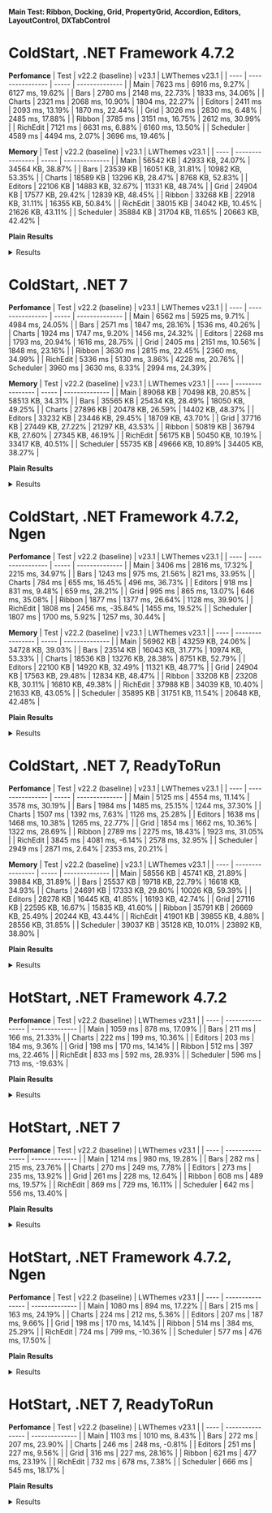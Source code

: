 **Main Test: Ribbon, Docking, Grid, PropertyGrid, Accordion, Editors, LayoutControl, DXTabControl**

# ColdStart, .NET Framework 4.7.2

**Perfomance**
|  Test | v22.2 (baseline) | v23.1 | LWThemes v23.1 |
|  ---- | ---------------- | ----- | -------------- |
|  Main | 7623 ms | 6916 ms, 9.27% | 6127 ms, 19.62% |
|  Bars | 2780 ms | 2148 ms, 22.73% | 1833 ms, 34.06% |
|  Charts | 2321 ms | 2068 ms, 10.90% | 1804 ms, 22.27% |
|  Editors | 2411 ms | 2093 ms, 13.19% | 1870 ms, 22.44% |
|  Grid | 3026 ms | 2830 ms, 6.48% | 2485 ms, 17.88% |
|  Ribbon | 3785 ms | 3151 ms, 16.75% | 2612 ms, 30.99% |
|  RichEdit | 7121 ms | 6631 ms, 6.88% | 6160 ms, 13.50% |
|  Scheduler | 4589 ms | 4494 ms, 2.07% | 3696 ms, 19.46% |

**Memory**
|  Test | v22.2 (baseline) | v23.1 | LWThemes v23.1 |
|  ---- | ---------------- | ----- | -------------- |
|  Main | 56542 KB | 42933 KB, 24.07% | 34564 KB, 38.87% |
|  Bars | 23539 KB | 16051 KB, 31.81% | 10982 KB, 53.35% |
|  Charts | 18589 KB | 13296 KB, 28.47% | 8768 KB, 52.83% |
|  Editors | 22106 KB | 14883 KB, 32.67% | 11331 KB, 48.74% |
|  Grid | 24904 KB | 17577 KB, 29.42% | 12839 KB, 48.45% |
|  Ribbon | 33268 KB | 22918 KB, 31.11% | 16355 KB, 50.84% |
|  RichEdit | 38015 KB | 34042 KB, 10.45% | 21626 KB, 43.11% |
|  Scheduler | 35884 KB | 31704 KB, 11.65% | 20663 KB, 42.42% |


**Plain Results**
<details>
<summary>Results</summary>

**Main**
* **v22.2, #1:** Time: 7627 ms, TotalMemory: 56537 KB
* **v22.2, #2:** Time: 7611 ms, TotalMemory: 56468 KB
* **v22.2, #3:** Time: 7632 ms, TotalMemory: 56621 KB
* **v23.1, #1:** Time: 6948 ms, TotalMemory: 42832 KB
* **v23.1, #2:** Time: 6843 ms, TotalMemory: 42882 KB
* **v23.1, #3:** Time: 6957 ms, TotalMemory: 43085 KB
* **LWThemes v23.1, #1:** Time: 6117 ms, TotalMemory: 34579 KB
* **LWThemes v23.1, #2:** Time: 6213 ms, TotalMemory: 34617 KB
* **LWThemes v23.1, #3:** Time: 6052 ms, TotalMemory: 34496 KB

**Bars**
* **v22.2, #1:** Time: 2780 ms, TotalMemory: 23539 KB
* **v22.2, #2:** Time: 2773 ms, TotalMemory: 23539 KB
* **v22.2, #3:** Time: 2787 ms, TotalMemory: 23539 KB
* **v23.1, #1:** Time: 2149 ms, TotalMemory: 16052 KB
* **v23.1, #2:** Time: 2161 ms, TotalMemory: 16052 KB
* **v23.1, #3:** Time: 2135 ms, TotalMemory: 16051 KB
* **LWThemes v23.1, #1:** Time: 1863 ms, TotalMemory: 10986 KB
* **LWThemes v23.1, #2:** Time: 1827 ms, TotalMemory: 10986 KB
* **LWThemes v23.1, #3:** Time: 1811 ms, TotalMemory: 10975 KB

**Charts**
* **v22.2, #1:** Time: 2382 ms, TotalMemory: 18589 KB
* **v22.2, #2:** Time: 2297 ms, TotalMemory: 18589 KB
* **v22.2, #3:** Time: 2286 ms, TotalMemory: 18589 KB
* **v23.1, #1:** Time: 2130 ms, TotalMemory: 13296 KB
* **v23.1, #2:** Time: 2053 ms, TotalMemory: 13296 KB
* **v23.1, #3:** Time: 2023 ms, TotalMemory: 13296 KB
* **LWThemes v23.1, #1:** Time: 1809 ms, TotalMemory: 8767 KB
* **LWThemes v23.1, #2:** Time: 1797 ms, TotalMemory: 8768 KB
* **LWThemes v23.1, #3:** Time: 1808 ms, TotalMemory: 8769 KB

**Editors**
* **v22.2, #1:** Time: 2395 ms, TotalMemory: 22093 KB
* **v22.2, #2:** Time: 2367 ms, TotalMemory: 22092 KB
* **v22.2, #3:** Time: 2473 ms, TotalMemory: 22134 KB
* **v23.1, #1:** Time: 2127 ms, TotalMemory: 14870 KB
* **v23.1, #2:** Time: 2069 ms, TotalMemory: 14870 KB
* **v23.1, #3:** Time: 2083 ms, TotalMemory: 14910 KB
* **LWThemes v23.1, #1:** Time: 1872 ms, TotalMemory: 11346 KB
* **LWThemes v23.1, #2:** Time: 1881 ms, TotalMemory: 11303 KB
* **LWThemes v23.1, #3:** Time: 1859 ms, TotalMemory: 11345 KB

**Grid**
* **v22.2, #1:** Time: 3037 ms, TotalMemory: 24904 KB
* **v22.2, #2:** Time: 3016 ms, TotalMemory: 24905 KB
* **v22.2, #3:** Time: 3027 ms, TotalMemory: 24904 KB
* **v23.1, #1:** Time: 2814 ms, TotalMemory: 17577 KB
* **v23.1, #2:** Time: 2855 ms, TotalMemory: 17577 KB
* **v23.1, #3:** Time: 2822 ms, TotalMemory: 17578 KB
* **LWThemes v23.1, #1:** Time: 2504 ms, TotalMemory: 12839 KB
* **LWThemes v23.1, #2:** Time: 2471 ms, TotalMemory: 12839 KB
* **LWThemes v23.1, #3:** Time: 2482 ms, TotalMemory: 12840 KB

**Ribbon**
* **v22.2, #1:** Time: 3797 ms, TotalMemory: 33269 KB
* **v22.2, #2:** Time: 3763 ms, TotalMemory: 33268 KB
* **v22.2, #3:** Time: 3796 ms, TotalMemory: 33268 KB
* **v23.1, #1:** Time: 3104 ms, TotalMemory: 22919 KB
* **v23.1, #2:** Time: 3130 ms, TotalMemory: 22918 KB
* **v23.1, #3:** Time: 3220 ms, TotalMemory: 22918 KB
* **LWThemes v23.1, #1:** Time: 2592 ms, TotalMemory: 16351 KB
* **LWThemes v23.1, #2:** Time: 2648 ms, TotalMemory: 16351 KB
* **LWThemes v23.1, #3:** Time: 2596 ms, TotalMemory: 16363 KB

**RichEdit**
* **v22.2, #1:** Time: 7364 ms, TotalMemory: 38015 KB
* **v22.2, #2:** Time: 7574 ms, TotalMemory: 38015 KB
* **v22.2, #3:** Time: 6425 ms, TotalMemory: 38015 KB
* **v23.1, #1:** Time: 7034 ms, TotalMemory: 34038 KB
* **v23.1, #2:** Time: 6818 ms, TotalMemory: 34039 KB
* **v23.1, #3:** Time: 6043 ms, TotalMemory: 34049 KB
* **LWThemes v23.1, #1:** Time: 5887 ms, TotalMemory: 21626 KB
* **LWThemes v23.1, #2:** Time: 5938 ms, TotalMemory: 21626 KB
* **LWThemes v23.1, #3:** Time: 6655 ms, TotalMemory: 21626 KB

**Scheduler**
* **v22.2, #1:** Time: 4601 ms, TotalMemory: 35873 KB
* **v22.2, #2:** Time: 4456 ms, TotalMemory: 35907 KB
* **v22.2, #3:** Time: 4711 ms, TotalMemory: 35874 KB
* **v23.1, #1:** Time: 4989 ms, TotalMemory: 31705 KB
* **v23.1, #2:** Time: 4286 ms, TotalMemory: 31705 KB
* **v23.1, #3:** Time: 4209 ms, TotalMemory: 31702 KB
* **LWThemes v23.1, #1:** Time: 3763 ms, TotalMemory: 20664 KB
* **LWThemes v23.1, #2:** Time: 3673 ms, TotalMemory: 20663 KB
* **LWThemes v23.1, #3:** Time: 3654 ms, TotalMemory: 20663 KB

</details>



# ColdStart, .NET 7

**Perfomance**
|  Test | v22.2 (baseline) | v23.1 | LWThemes v23.1 |
|  ---- | ---------------- | ----- | -------------- |
|  Main | 6562 ms | 5925 ms, 9.71% | 4984 ms, 24.05% |
|  Bars | 2571 ms | 1847 ms, 28.16% | 1536 ms, 40.26% |
|  Charts | 1924 ms | 1747 ms, 9.20% | 1456 ms, 24.32% |
|  Editors | 2268 ms | 1793 ms, 20.94% | 1616 ms, 28.75% |
|  Grid | 2405 ms | 2151 ms, 10.56% | 1848 ms, 23.16% |
|  Ribbon | 3630 ms | 2815 ms, 22.45% | 2360 ms, 34.99% |
|  RichEdit | 5336 ms | 5130 ms, 3.86% | 4228 ms, 20.76% |
|  Scheduler | 3960 ms | 3630 ms, 8.33% | 2994 ms, 24.39% |

**Memory**
|  Test | v22.2 (baseline) | v23.1 | LWThemes v23.1 |
|  ---- | ---------------- | ----- | -------------- |
|  Main | 89068 KB | 70498 KB, 20.85% | 58513 KB, 34.31% |
|  Bars | 35565 KB | 25434 KB, 28.49% | 18050 KB, 49.25% |
|  Charts | 27896 KB | 20478 KB, 26.59% | 14402 KB, 48.37% |
|  Editors | 33232 KB | 23446 KB, 29.45% | 18709 KB, 43.70% |
|  Grid | 37716 KB | 27449 KB, 27.22% | 21297 KB, 43.53% |
|  Ribbon | 50819 KB | 36794 KB, 27.60% | 27345 KB, 46.19% |
|  RichEdit | 56175 KB | 50450 KB, 10.19% | 33417 KB, 40.51% |
|  Scheduler | 55735 KB | 49666 KB, 10.89% | 34405 KB, 38.27% |


**Plain Results**
<details>
<summary>Results</summary>

**Main**
* **v22.2, #1:** Time: 6602 ms, TotalMemory: 89027 KB
* **v22.2, #2:** Time: 6534 ms, TotalMemory: 89209 KB
* **v22.2, #3:** Time: 6551 ms, TotalMemory: 88969 KB
* **v23.1, #1:** Time: 6054 ms, TotalMemory: 70455 KB
* **v23.1, #2:** Time: 5852 ms, TotalMemory: 70416 KB
* **v23.1, #3:** Time: 5870 ms, TotalMemory: 70624 KB
* **LWThemes v23.1, #1:** Time: 4979 ms, TotalMemory: 58590 KB
* **LWThemes v23.1, #2:** Time: 4935 ms, TotalMemory: 58530 KB
* **LWThemes v23.1, #3:** Time: 5040 ms, TotalMemory: 58420 KB

**Bars**
* **v22.2, #1:** Time: 2576 ms, TotalMemory: 35586 KB
* **v22.2, #2:** Time: 2553 ms, TotalMemory: 35587 KB
* **v22.2, #3:** Time: 2585 ms, TotalMemory: 35522 KB
* **v23.1, #1:** Time: 1845 ms, TotalMemory: 25430 KB
* **v23.1, #2:** Time: 1855 ms, TotalMemory: 25431 KB
* **v23.1, #3:** Time: 1843 ms, TotalMemory: 25442 KB
* **LWThemes v23.1, #1:** Time: 1547 ms, TotalMemory: 18050 KB
* **LWThemes v23.1, #2:** Time: 1532 ms, TotalMemory: 18052 KB
* **LWThemes v23.1, #3:** Time: 1531 ms, TotalMemory: 18048 KB

**Charts**
* **v22.2, #1:** Time: 2049 ms, TotalMemory: 27927 KB
* **v22.2, #2:** Time: 1834 ms, TotalMemory: 27901 KB
* **v22.2, #3:** Time: 1891 ms, TotalMemory: 27860 KB
* **v23.1, #1:** Time: 1953 ms, TotalMemory: 20476 KB
* **v23.1, #2:** Time: 1648 ms, TotalMemory: 20480 KB
* **v23.1, #3:** Time: 1641 ms, TotalMemory: 20480 KB
* **LWThemes v23.1, #1:** Time: 1451 ms, TotalMemory: 14410 KB
* **LWThemes v23.1, #2:** Time: 1475 ms, TotalMemory: 14399 KB
* **LWThemes v23.1, #3:** Time: 1443 ms, TotalMemory: 14397 KB

**Editors**
* **v22.2, #1:** Time: 2297 ms, TotalMemory: 33278 KB
* **v22.2, #2:** Time: 2261 ms, TotalMemory: 33236 KB
* **v22.2, #3:** Time: 2247 ms, TotalMemory: 33183 KB
* **v23.1, #1:** Time: 1785 ms, TotalMemory: 23529 KB
* **v23.1, #2:** Time: 1795 ms, TotalMemory: 23414 KB
* **v23.1, #3:** Time: 1800 ms, TotalMemory: 23395 KB
* **LWThemes v23.1, #1:** Time: 1603 ms, TotalMemory: 18723 KB
* **LWThemes v23.1, #2:** Time: 1630 ms, TotalMemory: 18678 KB
* **LWThemes v23.1, #3:** Time: 1615 ms, TotalMemory: 18726 KB

**Grid**
* **v22.2, #1:** Time: 2447 ms, TotalMemory: 37699 KB
* **v22.2, #2:** Time: 2367 ms, TotalMemory: 37727 KB
* **v22.2, #3:** Time: 2401 ms, TotalMemory: 37722 KB
* **v23.1, #1:** Time: 2160 ms, TotalMemory: 27444 KB
* **v23.1, #2:** Time: 2172 ms, TotalMemory: 27445 KB
* **v23.1, #3:** Time: 2122 ms, TotalMemory: 27459 KB
* **LWThemes v23.1, #1:** Time: 1850 ms, TotalMemory: 21296 KB
* **LWThemes v23.1, #2:** Time: 1866 ms, TotalMemory: 21294 KB
* **LWThemes v23.1, #3:** Time: 1830 ms, TotalMemory: 21303 KB

**Ribbon**
* **v22.2, #1:** Time: 3489 ms, TotalMemory: 50843 KB
* **v22.2, #2:** Time: 3576 ms, TotalMemory: 50808 KB
* **v22.2, #3:** Time: 3827 ms, TotalMemory: 50808 KB
* **v23.1, #1:** Time: 2842 ms, TotalMemory: 36808 KB
* **v23.1, #2:** Time: 2834 ms, TotalMemory: 36781 KB
* **v23.1, #3:** Time: 2771 ms, TotalMemory: 36795 KB
* **LWThemes v23.1, #1:** Time: 2358 ms, TotalMemory: 27354 KB
* **LWThemes v23.1, #2:** Time: 2373 ms, TotalMemory: 27339 KB
* **LWThemes v23.1, #3:** Time: 2350 ms, TotalMemory: 27344 KB

**RichEdit**
* **v22.2, #1:** Time: 5902 ms, TotalMemory: 56194 KB
* **v22.2, #2:** Time: 4537 ms, TotalMemory: 56200 KB
* **v22.2, #3:** Time: 5570 ms, TotalMemory: 56133 KB
* **v23.1, #1:** Time: 5484 ms, TotalMemory: 50451 KB
* **v23.1, #2:** Time: 5056 ms, TotalMemory: 50414 KB
* **v23.1, #3:** Time: 4852 ms, TotalMemory: 50485 KB
* **LWThemes v23.1, #1:** Time: 4169 ms, TotalMemory: 33386 KB
* **LWThemes v23.1, #2:** Time: 4633 ms, TotalMemory: 33447 KB
* **LWThemes v23.1, #3:** Time: 3883 ms, TotalMemory: 33419 KB

**Scheduler**
* **v22.2, #1:** Time: 4311 ms, TotalMemory: 55747 KB
* **v22.2, #2:** Time: 3796 ms, TotalMemory: 55728 KB
* **v22.2, #3:** Time: 3774 ms, TotalMemory: 55731 KB
* **v23.1, #1:** Time: 3816 ms, TotalMemory: 49669 KB
* **v23.1, #2:** Time: 3537 ms, TotalMemory: 49667 KB
* **v23.1, #3:** Time: 3539 ms, TotalMemory: 49663 KB
* **LWThemes v23.1, #1:** Time: 3015 ms, TotalMemory: 34408 KB
* **LWThemes v23.1, #2:** Time: 2977 ms, TotalMemory: 34396 KB
* **LWThemes v23.1, #3:** Time: 2991 ms, TotalMemory: 34413 KB

</details>



# ColdStart, .NET Framework 4.7.2, Ngen

**Perfomance**
|  Test | v22.2 (baseline) | v23.1 | LWThemes v23.1 |
|  ---- | ---------------- | ----- | -------------- |
|  Main | 3406 ms | 2816 ms, 17.32% | 2215 ms, 34.97% |
|  Bars | 1243 ms | 975 ms, 21.56% | 821 ms, 33.95% |
|  Charts | 784 ms | 655 ms, 16.45% | 496 ms, 36.73% |
|  Editors | 918 ms | 831 ms, 9.48% | 659 ms, 28.21% |
|  Grid | 995 ms | 865 ms, 13.07% | 646 ms, 35.08% |
|  Ribbon | 1877 ms | 1377 ms, 26.64% | 1128 ms, 39.90% |
|  RichEdit | 1808 ms | 2456 ms, -35.84% | 1455 ms, 19.52% |
|  Scheduler | 1807 ms | 1700 ms, 5.92% | 1257 ms, 30.44% |

**Memory**
|  Test | v22.2 (baseline) | v23.1 | LWThemes v23.1 |
|  ---- | ---------------- | ----- | -------------- |
|  Main | 56962 KB | 43259 KB, 24.06% | 34728 KB, 39.03% |
|  Bars | 23514 KB | 16043 KB, 31.77% | 10974 KB, 53.33% |
|  Charts | 18536 KB | 13276 KB, 28.38% | 8751 KB, 52.79% |
|  Editors | 22100 KB | 14920 KB, 32.49% | 11321 KB, 48.77% |
|  Grid | 24904 KB | 17563 KB, 29.48% | 12834 KB, 48.47% |
|  Ribbon | 33208 KB | 23208 KB, 30.11% | 16810 KB, 49.38% |
|  RichEdit | 37988 KB | 34039 KB, 10.40% | 21633 KB, 43.05% |
|  Scheduler | 35895 KB | 31751 KB, 11.54% | 20648 KB, 42.48% |


**Plain Results**
<details>
<summary>Results</summary>

**Main**
* **v22.2, #1:** Time: 3388 ms, TotalMemory: 57004 KB
* **v22.2, #2:** Time: 3447 ms, TotalMemory: 56921 KB
* **v22.2, #3:** Time: 3384 ms, TotalMemory: 56963 KB
* **v23.1, #1:** Time: 2834 ms, TotalMemory: 43255 KB
* **v23.1, #2:** Time: 2838 ms, TotalMemory: 43286 KB
* **v23.1, #3:** Time: 2776 ms, TotalMemory: 43238 KB
* **LWThemes v23.1, #1:** Time: 2209 ms, TotalMemory: 34729 KB
* **LWThemes v23.1, #2:** Time: 2228 ms, TotalMemory: 34686 KB
* **LWThemes v23.1, #3:** Time: 2208 ms, TotalMemory: 34769 KB

**Bars**
* **v22.2, #1:** Time: 1210 ms, TotalMemory: 23514 KB
* **v22.2, #2:** Time: 1252 ms, TotalMemory: 23514 KB
* **v22.2, #3:** Time: 1267 ms, TotalMemory: 23514 KB
* **v23.1, #1:** Time: 996 ms, TotalMemory: 16044 KB
* **v23.1, #2:** Time: 948 ms, TotalMemory: 16043 KB
* **v23.1, #3:** Time: 981 ms, TotalMemory: 16043 KB
* **LWThemes v23.1, #1:** Time: 826 ms, TotalMemory: 10974 KB
* **LWThemes v23.1, #2:** Time: 812 ms, TotalMemory: 10974 KB
* **LWThemes v23.1, #3:** Time: 826 ms, TotalMemory: 10975 KB

**Charts**
* **v22.2, #1:** Time: 824 ms, TotalMemory: 18537 KB
* **v22.2, #2:** Time: 751 ms, TotalMemory: 18537 KB
* **v22.2, #3:** Time: 779 ms, TotalMemory: 18536 KB
* **v23.1, #1:** Time: 665 ms, TotalMemory: 13276 KB
* **v23.1, #2:** Time: 650 ms, TotalMemory: 13276 KB
* **v23.1, #3:** Time: 651 ms, TotalMemory: 13276 KB
* **LWThemes v23.1, #1:** Time: 482 ms, TotalMemory: 8752 KB
* **LWThemes v23.1, #2:** Time: 511 ms, TotalMemory: 8751 KB
* **LWThemes v23.1, #3:** Time: 495 ms, TotalMemory: 8751 KB

**Editors**
* **v22.2, #1:** Time: 925 ms, TotalMemory: 22099 KB
* **v22.2, #2:** Time: 891 ms, TotalMemory: 22100 KB
* **v22.2, #3:** Time: 938 ms, TotalMemory: 22101 KB
* **v23.1, #1:** Time: 796 ms, TotalMemory: 14866 KB
* **v23.1, #2:** Time: 866 ms, TotalMemory: 14948 KB
* **v23.1, #3:** Time: 832 ms, TotalMemory: 14948 KB
* **LWThemes v23.1, #1:** Time: 638 ms, TotalMemory: 11335 KB
* **LWThemes v23.1, #2:** Time: 655 ms, TotalMemory: 11335 KB
* **LWThemes v23.1, #3:** Time: 685 ms, TotalMemory: 11293 KB

**Grid**
* **v22.2, #1:** Time: 1000 ms, TotalMemory: 24904 KB
* **v22.2, #2:** Time: 982 ms, TotalMemory: 24904 KB
* **v22.2, #3:** Time: 1005 ms, TotalMemory: 24904 KB
* **v23.1, #1:** Time: 880 ms, TotalMemory: 17564 KB
* **v23.1, #2:** Time: 854 ms, TotalMemory: 17564 KB
* **v23.1, #3:** Time: 861 ms, TotalMemory: 17563 KB
* **LWThemes v23.1, #1:** Time: 633 ms, TotalMemory: 12834 KB
* **LWThemes v23.1, #2:** Time: 686 ms, TotalMemory: 12834 KB
* **LWThemes v23.1, #3:** Time: 620 ms, TotalMemory: 12834 KB

**Ribbon**
* **v22.2, #1:** Time: 1883 ms, TotalMemory: 33222 KB
* **v22.2, #2:** Time: 1879 ms, TotalMemory: 33222 KB
* **v22.2, #3:** Time: 1870 ms, TotalMemory: 33182 KB
* **v23.1, #1:** Time: 1384 ms, TotalMemory: 23163 KB
* **v23.1, #2:** Time: 1416 ms, TotalMemory: 23229 KB
* **v23.1, #3:** Time: 1333 ms, TotalMemory: 23232 KB
* **LWThemes v23.1, #1:** Time: 1107 ms, TotalMemory: 16826 KB
* **LWThemes v23.1, #2:** Time: 1107 ms, TotalMemory: 16793 KB
* **LWThemes v23.1, #3:** Time: 1172 ms, TotalMemory: 16811 KB

**RichEdit**
* **v22.2, #1:** Time: 2046 ms, TotalMemory: 37988 KB
* **v22.2, #2:** Time: 1687 ms, TotalMemory: 37988 KB
* **v22.2, #3:** Time: 1691 ms, TotalMemory: 37988 KB
* **v23.1, #1:** Time: 2740 ms, TotalMemory: 34040 KB
* **v23.1, #2:** Time: 2681 ms, TotalMemory: 34040 KB
* **v23.1, #3:** Time: 1949 ms, TotalMemory: 34039 KB
* **LWThemes v23.1, #1:** Time: 1475 ms, TotalMemory: 21629 KB
* **LWThemes v23.1, #2:** Time: 1673 ms, TotalMemory: 21629 KB
* **LWThemes v23.1, #3:** Time: 1219 ms, TotalMemory: 21641 KB

**Scheduler**
* **v22.2, #1:** Time: 1860 ms, TotalMemory: 35895 KB
* **v22.2, #2:** Time: 1750 ms, TotalMemory: 35895 KB
* **v22.2, #3:** Time: 1811 ms, TotalMemory: 35895 KB
* **v23.1, #1:** Time: 1726 ms, TotalMemory: 31751 KB
* **v23.1, #2:** Time: 1658 ms, TotalMemory: 31751 KB
* **v23.1, #3:** Time: 1718 ms, TotalMemory: 31751 KB
* **LWThemes v23.1, #1:** Time: 1260 ms, TotalMemory: 20653 KB
* **LWThemes v23.1, #2:** Time: 1253 ms, TotalMemory: 20647 KB
* **LWThemes v23.1, #3:** Time: 1259 ms, TotalMemory: 20646 KB

</details>



# ColdStart, .NET 7, ReadyToRun

**Perfomance**
|  Test | v22.2 (baseline) | v23.1 | LWThemes v23.1 |
|  ---- | ---------------- | ----- | -------------- |
|  Main | 5125 ms | 4554 ms, 11.14% | 3578 ms, 30.19% |
|  Bars | 1984 ms | 1485 ms, 25.15% | 1244 ms, 37.30% |
|  Charts | 1507 ms | 1392 ms, 7.63% | 1126 ms, 25.28% |
|  Editors | 1638 ms | 1468 ms, 10.38% | 1265 ms, 22.77% |
|  Grid | 1854 ms | 1662 ms, 10.36% | 1322 ms, 28.69% |
|  Ribbon | 2789 ms | 2275 ms, 18.43% | 1923 ms, 31.05% |
|  RichEdit | 3845 ms | 4081 ms, -6.14% | 2578 ms, 32.95% |
|  Scheduler | 2949 ms | 2871 ms, 2.64% | 2353 ms, 20.21% |

**Memory**
|  Test | v22.2 (baseline) | v23.1 | LWThemes v23.1 |
|  ---- | ---------------- | ----- | -------------- |
|  Main | 58556 KB | 45741 KB, 21.89% | 39884 KB, 31.89% |
|  Bars | 25537 KB | 19718 KB, 22.79% | 16618 KB, 34.93% |
|  Charts | 24691 KB | 17333 KB, 29.80% | 10026 KB, 59.39% |
|  Editors | 28278 KB | 16445 KB, 41.85% | 16193 KB, 42.74% |
|  Grid | 27116 KB | 22595 KB, 16.67% | 15835 KB, 41.60% |
|  Ribbon | 35791 KB | 26669 KB, 25.49% | 20244 KB, 43.44% |
|  RichEdit | 41901 KB | 39855 KB, 4.88% | 28556 KB, 31.85% |
|  Scheduler | 39037 KB | 35128 KB, 10.01% | 23892 KB, 38.80% |


**Plain Results**
<details>
<summary>Results</summary>

**Main**
* **v22.2, #1:** Time: 4998 ms, TotalMemory: 58458 KB
* **v22.2, #2:** Time: 5349 ms, TotalMemory: 58526 KB
* **v22.2, #3:** Time: 5029 ms, TotalMemory: 58686 KB
* **v23.1, #1:** Time: 4783 ms, TotalMemory: 46273 KB
* **v23.1, #2:** Time: 4401 ms, TotalMemory: 46236 KB
* **v23.1, #3:** Time: 4478 ms, TotalMemory: 44716 KB
* **LWThemes v23.1, #1:** Time: 3573 ms, TotalMemory: 41637 KB
* **LWThemes v23.1, #2:** Time: 3588 ms, TotalMemory: 41663 KB
* **LWThemes v23.1, #3:** Time: 3575 ms, TotalMemory: 36354 KB

**Bars**
* **v22.2, #1:** Time: 1972 ms, TotalMemory: 24380 KB
* **v22.2, #2:** Time: 2015 ms, TotalMemory: 24434 KB
* **v22.2, #3:** Time: 1965 ms, TotalMemory: 27798 KB
* **v23.1, #1:** Time: 1465 ms, TotalMemory: 19768 KB
* **v23.1, #2:** Time: 1481 ms, TotalMemory: 19671 KB
* **v23.1, #3:** Time: 1511 ms, TotalMemory: 19715 KB
* **LWThemes v23.1, #1:** Time: 1272 ms, TotalMemory: 16250 KB
* **LWThemes v23.1, #2:** Time: 1252 ms, TotalMemory: 17336 KB
* **LWThemes v23.1, #3:** Time: 1210 ms, TotalMemory: 16270 KB

**Charts**
* **v22.2, #1:** Time: 1598 ms, TotalMemory: 24615 KB
* **v22.2, #2:** Time: 1485 ms, TotalMemory: 24853 KB
* **v22.2, #3:** Time: 1438 ms, TotalMemory: 24605 KB
* **v23.1, #1:** Time: 1487 ms, TotalMemory: 15692 KB
* **v23.1, #2:** Time: 1318 ms, TotalMemory: 18154 KB
* **v23.1, #3:** Time: 1371 ms, TotalMemory: 18155 KB
* **LWThemes v23.1, #1:** Time: 1158 ms, TotalMemory: 10039 KB
* **LWThemes v23.1, #2:** Time: 1145 ms, TotalMemory: 10026 KB
* **LWThemes v23.1, #3:** Time: 1077 ms, TotalMemory: 10014 KB

**Editors**
* **v22.2, #1:** Time: 1640 ms, TotalMemory: 28174 KB
* **v22.2, #2:** Time: 1621 ms, TotalMemory: 28468 KB
* **v22.2, #3:** Time: 1654 ms, TotalMemory: 28192 KB
* **v23.1, #1:** Time: 1460 ms, TotalMemory: 16400 KB
* **v23.1, #2:** Time: 1447 ms, TotalMemory: 16451 KB
* **v23.1, #3:** Time: 1499 ms, TotalMemory: 16486 KB
* **LWThemes v23.1, #1:** Time: 1251 ms, TotalMemory: 16492 KB
* **LWThemes v23.1, #2:** Time: 1267 ms, TotalMemory: 15740 KB
* **LWThemes v23.1, #3:** Time: 1277 ms, TotalMemory: 16348 KB

**Grid**
* **v22.2, #1:** Time: 1868 ms, TotalMemory: 27129 KB
* **v22.2, #2:** Time: 1855 ms, TotalMemory: 27112 KB
* **v22.2, #3:** Time: 1841 ms, TotalMemory: 27108 KB
* **v23.1, #1:** Time: 1738 ms, TotalMemory: 20248 KB
* **v23.1, #2:** Time: 1675 ms, TotalMemory: 23746 KB
* **v23.1, #3:** Time: 1573 ms, TotalMemory: 23793 KB
* **LWThemes v23.1, #1:** Time: 1318 ms, TotalMemory: 15838 KB
* **LWThemes v23.1, #2:** Time: 1339 ms, TotalMemory: 15841 KB
* **LWThemes v23.1, #3:** Time: 1311 ms, TotalMemory: 15828 KB

**Ribbon**
* **v22.2, #1:** Time: 2814 ms, TotalMemory: 34602 KB
* **v22.2, #2:** Time: 2779 ms, TotalMemory: 34701 KB
* **v22.2, #3:** Time: 2774 ms, TotalMemory: 38071 KB
* **v23.1, #1:** Time: 2270 ms, TotalMemory: 26551 KB
* **v23.1, #2:** Time: 2268 ms, TotalMemory: 26609 KB
* **v23.1, #3:** Time: 2288 ms, TotalMemory: 26848 KB
* **LWThemes v23.1, #1:** Time: 1854 ms, TotalMemory: 21272 KB
* **LWThemes v23.1, #2:** Time: 1999 ms, TotalMemory: 19767 KB
* **LWThemes v23.1, #3:** Time: 1918 ms, TotalMemory: 19694 KB

**RichEdit**
* **v22.2, #1:** Time: 4456 ms, TotalMemory: 41918 KB
* **v22.2, #2:** Time: 3840 ms, TotalMemory: 41906 KB
* **v22.2, #3:** Time: 3241 ms, TotalMemory: 41879 KB
* **v23.1, #1:** Time: 4207 ms, TotalMemory: 39917 KB
* **v23.1, #2:** Time: 3955 ms, TotalMemory: 39805 KB
* **v23.1, #3:** Time: 4083 ms, TotalMemory: 39843 KB
* **LWThemes v23.1, #1:** Time: 2508 ms, TotalMemory: 28562 KB
* **LWThemes v23.1, #2:** Time: 2384 ms, TotalMemory: 28587 KB
* **LWThemes v23.1, #3:** Time: 2842 ms, TotalMemory: 28521 KB

**Scheduler**
* **v22.2, #1:** Time: 3007 ms, TotalMemory: 38982 KB
* **v22.2, #2:** Time: 2908 ms, TotalMemory: 39081 KB
* **v22.2, #3:** Time: 2934 ms, TotalMemory: 39048 KB
* **v23.1, #1:** Time: 2998 ms, TotalMemory: 35135 KB
* **v23.1, #2:** Time: 2801 ms, TotalMemory: 35113 KB
* **v23.1, #3:** Time: 2815 ms, TotalMemory: 35137 KB
* **LWThemes v23.1, #1:** Time: 2364 ms, TotalMemory: 23928 KB
* **LWThemes v23.1, #2:** Time: 2298 ms, TotalMemory: 23851 KB
* **LWThemes v23.1, #3:** Time: 2397 ms, TotalMemory: 23897 KB

</details>



# HotStart, .NET Framework 4.7.2

**Perfomance**
|  Test | v22.2 (baseline) | LWThemes v23.1 |
|  ---- | ---------------- | -------------- |
|  Main | 1059 ms | 878 ms, 17.09% |
|  Bars | 211 ms | 166 ms, 21.33% |
|  Charts | 222 ms | 199 ms, 10.36% |
|  Editors | 203 ms | 184 ms, 9.36% |
|  Grid | 198 ms | 170 ms, 14.14% |
|  Ribbon | 512 ms | 397 ms, 22.46% |
|  RichEdit | 833 ms | 592 ms, 28.93% |
|  Scheduler | 596 ms | 713 ms, -19.63% |

**Plain Results**
<details>
<summary>Results</summary>

**Main**
* **v22.2, #1:** Time: 1070 ms
* **v22.2, #2:** Time: 1048 ms
* **LWThemes v23.1, #1:** Time: 880 ms
* **LWThemes v23.1, #2:** Time: 876 ms

**Bars**
* **v22.2, #1:** Time: 210 ms
* **v22.2, #2:** Time: 212 ms
* **LWThemes v23.1, #1:** Time: 165 ms
* **LWThemes v23.1, #2:** Time: 167 ms

**Charts**
* **v22.2, #1:** Time: 214 ms
* **v22.2, #2:** Time: 230 ms
* **LWThemes v23.1, #1:** Time: 196 ms
* **LWThemes v23.1, #2:** Time: 203 ms

**Editors**
* **v22.2, #1:** Time: 203 ms
* **v22.2, #2:** Time: 203 ms
* **LWThemes v23.1, #1:** Time: 184 ms
* **LWThemes v23.1, #2:** Time: 185 ms

**Grid**
* **v22.2, #1:** Time: 201 ms
* **v22.2, #2:** Time: 196 ms
* **LWThemes v23.1, #1:** Time: 172 ms
* **LWThemes v23.1, #2:** Time: 168 ms

**Ribbon**
* **v22.2, #1:** Time: 513 ms
* **v22.2, #2:** Time: 511 ms
* **LWThemes v23.1, #1:** Time: 381 ms
* **LWThemes v23.1, #2:** Time: 413 ms

**RichEdit**
* **v22.2, #1:** Time: 954 ms
* **v22.2, #2:** Time: 713 ms
* **LWThemes v23.1, #1:** Time: 688 ms
* **LWThemes v23.1, #2:** Time: 496 ms

**Scheduler**
* **v22.2, #1:** Time: 516 ms
* **v22.2, #2:** Time: 676 ms
* **LWThemes v23.1, #1:** Time: 599 ms
* **LWThemes v23.1, #2:** Time: 827 ms

</details>



# HotStart, .NET 7

**Perfomance**
|  Test | v22.2 (baseline) | LWThemes v23.1 |
|  ---- | ---------------- | -------------- |
|  Main | 1214 ms | 980 ms, 19.28% |
|  Bars | 282 ms | 215 ms, 23.76% |
|  Charts | 270 ms | 249 ms, 7.78% |
|  Editors | 273 ms | 235 ms, 13.92% |
|  Grid | 261 ms | 228 ms, 12.64% |
|  Ribbon | 608 ms | 489 ms, 19.57% |
|  RichEdit | 869 ms | 729 ms, 16.11% |
|  Scheduler | 642 ms | 556 ms, 13.40% |

**Plain Results**
<details>
<summary>Results</summary>

**Main**
* **v22.2, #1:** Time: 1161 ms
* **v22.2, #2:** Time: 1268 ms
* **LWThemes v23.1, #1:** Time: 978 ms
* **LWThemes v23.1, #2:** Time: 982 ms

**Bars**
* **v22.2, #1:** Time: 276 ms
* **v22.2, #2:** Time: 288 ms
* **LWThemes v23.1, #1:** Time: 221 ms
* **LWThemes v23.1, #2:** Time: 209 ms

**Charts**
* **v22.2, #1:** Time: 263 ms
* **v22.2, #2:** Time: 277 ms
* **LWThemes v23.1, #1:** Time: 254 ms
* **LWThemes v23.1, #2:** Time: 245 ms

**Editors**
* **v22.2, #1:** Time: 279 ms
* **v22.2, #2:** Time: 267 ms
* **LWThemes v23.1, #1:** Time: 240 ms
* **LWThemes v23.1, #2:** Time: 231 ms

**Grid**
* **v22.2, #1:** Time: 259 ms
* **v22.2, #2:** Time: 264 ms
* **LWThemes v23.1, #1:** Time: 224 ms
* **LWThemes v23.1, #2:** Time: 233 ms

**Ribbon**
* **v22.2, #1:** Time: 616 ms
* **v22.2, #2:** Time: 600 ms
* **LWThemes v23.1, #1:** Time: 478 ms
* **LWThemes v23.1, #2:** Time: 500 ms

**RichEdit**
* **v22.2, #1:** Time: 855 ms
* **v22.2, #2:** Time: 884 ms
* **LWThemes v23.1, #1:** Time: 807 ms
* **LWThemes v23.1, #2:** Time: 651 ms

**Scheduler**
* **v22.2, #1:** Time: 692 ms
* **v22.2, #2:** Time: 593 ms
* **LWThemes v23.1, #1:** Time: 563 ms
* **LWThemes v23.1, #2:** Time: 549 ms

</details>



# HotStart, .NET Framework 4.7.2, Ngen

**Perfomance**
|  Test | v22.2 (baseline) | LWThemes v23.1 |
|  ---- | ---------------- | -------------- |
|  Main | 1080 ms | 894 ms, 17.22% |
|  Bars | 215 ms | 163 ms, 24.19% |
|  Charts | 224 ms | 212 ms, 5.36% |
|  Editors | 207 ms | 187 ms, 9.66% |
|  Grid | 198 ms | 170 ms, 14.14% |
|  Ribbon | 514 ms | 384 ms, 25.29% |
|  RichEdit | 724 ms | 799 ms, -10.36% |
|  Scheduler | 577 ms | 476 ms, 17.50% |

**Plain Results**
<details>
<summary>Results</summary>

**Main**
* **v22.2, #1:** Time: 1082 ms
* **v22.2, #2:** Time: 1078 ms
* **LWThemes v23.1, #1:** Time: 896 ms
* **LWThemes v23.1, #2:** Time: 893 ms

**Bars**
* **v22.2, #1:** Time: 220 ms
* **v22.2, #2:** Time: 211 ms
* **LWThemes v23.1, #1:** Time: 162 ms
* **LWThemes v23.1, #2:** Time: 165 ms

**Charts**
* **v22.2, #1:** Time: 228 ms
* **v22.2, #2:** Time: 220 ms
* **LWThemes v23.1, #1:** Time: 216 ms
* **LWThemes v23.1, #2:** Time: 208 ms

**Editors**
* **v22.2, #1:** Time: 207 ms
* **v22.2, #2:** Time: 207 ms
* **LWThemes v23.1, #1:** Time: 188 ms
* **LWThemes v23.1, #2:** Time: 186 ms

**Grid**
* **v22.2, #1:** Time: 195 ms
* **v22.2, #2:** Time: 202 ms
* **LWThemes v23.1, #1:** Time: 175 ms
* **LWThemes v23.1, #2:** Time: 166 ms

**Ribbon**
* **v22.2, #1:** Time: 514 ms
* **v22.2, #2:** Time: 515 ms
* **LWThemes v23.1, #1:** Time: 384 ms
* **LWThemes v23.1, #2:** Time: 384 ms

**RichEdit**
* **v22.2, #1:** Time: 729 ms
* **v22.2, #2:** Time: 719 ms
* **LWThemes v23.1, #1:** Time: 710 ms
* **LWThemes v23.1, #2:** Time: 888 ms

**Scheduler**
* **v22.2, #1:** Time: 515 ms
* **v22.2, #2:** Time: 639 ms
* **LWThemes v23.1, #1:** Time: 500 ms
* **LWThemes v23.1, #2:** Time: 452 ms

</details>



# HotStart, .NET 7, ReadyToRun

**Perfomance**
|  Test | v22.2 (baseline) | LWThemes v23.1 |
|  ---- | ---------------- | -------------- |
|  Main | 1103 ms | 1010 ms, 8.43% |
|  Bars | 272 ms | 207 ms, 23.90% |
|  Charts | 246 ms | 248 ms, -0.81% |
|  Editors | 251 ms | 227 ms, 9.56% |
|  Grid | 316 ms | 227 ms, 28.16% |
|  Ribbon | 621 ms | 477 ms, 23.19% |
|  RichEdit | 732 ms | 678 ms, 7.38% |
|  Scheduler | 666 ms | 545 ms, 18.17% |

**Plain Results**
<details>
<summary>Results</summary>

**Main**
* **v22.2, #1:** Time: 1102 ms
* **v22.2, #2:** Time: 1104 ms
* **LWThemes v23.1, #1:** Time: 951 ms
* **LWThemes v23.1, #2:** Time: 1069 ms

**Bars**
* **v22.2, #1:** Time: 283 ms
* **v22.2, #2:** Time: 261 ms
* **LWThemes v23.1, #1:** Time: 204 ms
* **LWThemes v23.1, #2:** Time: 210 ms

**Charts**
* **v22.2, #1:** Time: 251 ms
* **v22.2, #2:** Time: 241 ms
* **LWThemes v23.1, #1:** Time: 253 ms
* **LWThemes v23.1, #2:** Time: 243 ms

**Editors**
* **v22.2, #1:** Time: 254 ms
* **v22.2, #2:** Time: 249 ms
* **LWThemes v23.1, #1:** Time: 231 ms
* **LWThemes v23.1, #2:** Time: 224 ms

**Grid**
* **v22.2, #1:** Time: 381 ms
* **v22.2, #2:** Time: 252 ms
* **LWThemes v23.1, #1:** Time: 233 ms
* **LWThemes v23.1, #2:** Time: 221 ms

**Ribbon**
* **v22.2, #1:** Time: 590 ms
* **v22.2, #2:** Time: 653 ms
* **LWThemes v23.1, #1:** Time: 475 ms
* **LWThemes v23.1, #2:** Time: 480 ms

**RichEdit**
* **v22.2, #1:** Time: 729 ms
* **v22.2, #2:** Time: 736 ms
* **LWThemes v23.1, #1:** Time: 698 ms
* **LWThemes v23.1, #2:** Time: 658 ms

**Scheduler**
* **v22.2, #1:** Time: 723 ms
* **v22.2, #2:** Time: 609 ms
* **LWThemes v23.1, #1:** Time: 616 ms
* **LWThemes v23.1, #2:** Time: 475 ms

</details>


